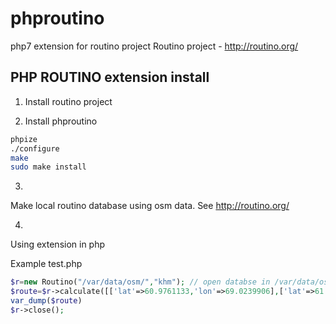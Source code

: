 # phproutino
php7 extension for routino project
Routino project - http://routino.org/

PHP ROUTINO extension install
------------------------------

1) Install routino project

2) Install phproutino
```bash 
phpize
./configure
make
sudo make install
```
3)
Make local routino database using osm data. See http://routino.org/

4)
Using extension in php

Example test.php
```php 
$r=new Routino("/var/data/osm/","khm"); // open databse in /var/data/osm/ and khm prefix
$route=$r->calculate([['lat'=>60.9761133,'lon'=>69.0239906],['lat'=>61.0024578,'lon'=>69.0178842]]));
var_dump($route)
$r->close();
```
